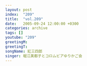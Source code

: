 ```yaml
---
layout: post
index:  "209"
title:  "vol.209"
date:   2005-09-24 12:00:00 +0300
categories: archive
tags: []
youtube: "209"
greetingM: 
greetingT: 
songName: 紅三四郎
singer: 堀江美都子とコロムビアゆりかご会
---
```

